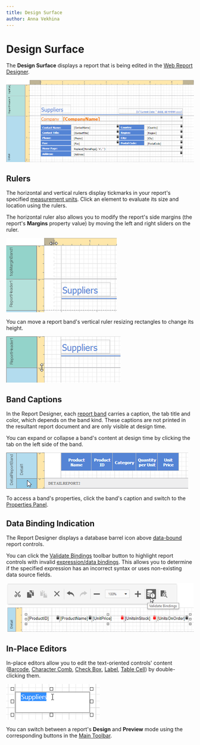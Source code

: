 ```yaml
---
title: Design Surface
author: Anna Vekhina
---
```

# Design Surface

The **Design Surface** displays a report that is being edited in the [Web Report Designer](../../report-designer.md).

![](../../../images/eurd-web-designer-surface.png)

## Rulers

The horizontal and vertical rulers display tickmarks in your report's specified [measurement units](../configure-design-settings/change-a-report-measurement-units.md). Click an element to evaluate its size and location using the rulers.

The horizontal ruler also allows you to modify the report's side margins (the report's **Margins** property value) by moving the left and right sliders on the ruler.

![](../../../images/eurd-web-designer-surface-horizontal-ruler.png)

You can move a report band's vertical ruler resizing rectangles to change its height.

![](../../../images/eurd-web-designer-surface-vertical-ruler.png)

## Band Captions

In the Report Designer, each [report band](../introduction-to-banded-reports.md) carries a caption, the tab title and color, which depends on the band kind. These captions are not printed in the resultant report document and are only visible at design time.

You can expand or collapse a band's content at design time by clicking the tab on the left side of the band.

![](../../../images/eurd-web-designer-surface-band.png)

To access a band's properties, click the band's caption and switch to the [Properties Panel](ui-panels/properties-panel.md).

## Data Binding Indication

The Report Designer displays a database barrel icon above [data-bound](../use-report-elements/bind-controls-to-data.md) report controls.

You can click the [Validate Bindings](../use-report-elements/validate-report-data-bindings.md) toolbar button to highlight report controls with invalid [expression/data bindings](../use-expressions/data-binding-modes.md). This allows you to determine if the specified expression has an incorrect syntax or uses non-existing data source fields.

![](../../../images/eurd-web-validation-bindings.png)

## In-Place Editors

In-place editors allow you to edit the text-oriented controls' content ([Barcode](../use-report-elements/use-bar-codes.md), [Character Comb](../use-report-elements/use-basic-report-controls/character-comb.md), [Check Box](../use-report-elements/use-basic-report-controls/check-box.md), [Label](../use-report-elements/use-basic-report-controls/label.md), [Table Cell](../use-report-elements/use-tables.md)) by double-clicking them.

![](../../../images/eurd-web-designer-surface-in-place-editor.png)

You can switch between a report's **Design** and **Preview** mode using the corresponding buttons in the [Main Toolbar](toolbar.md).